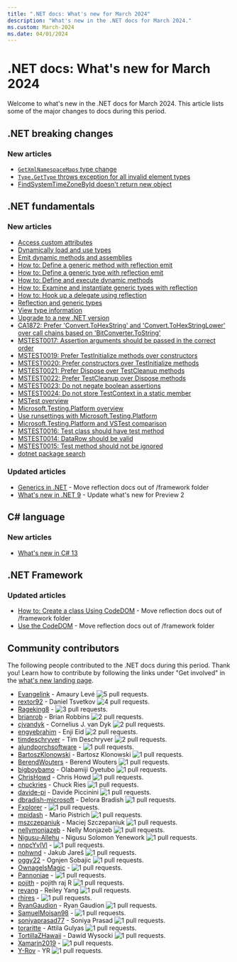```yaml
---
title: ".NET docs: What's new for March 2024"
description: "What's new in the .NET docs for March 2024."
ms.custom: March-2024
ms.date: 04/01/2024
---
```


# .NET docs: What's new for March 2024

Welcome to what's new in the .NET docs for March 2024. This article lists some of the major changes to docs during this period.

## .NET breaking changes

### New articles

- [`GetXmlNamespaceMaps` type change](../core/compatibility/wpf/9.0/xml-namespace-maps.md)
- [`Type.GetType` throws exception for all invalid element types](../core/compatibility/core-libraries/8.0/type-gettype.md)
- [FindSystemTimeZoneById doesn't return new object](../core/compatibility/core-libraries/8.0/timezoneinfo-object.md)

## .NET fundamentals

### New articles

- [Access custom attributes](../fundamentals/reflection/accessing-custom-attributes.md)
- [Dynamically load and use types](../fundamentals/reflection/dynamically-loading-and-using-types.md)
- [Emit dynamic methods and assemblies](../fundamentals/reflection/emitting-dynamic-methods-and-assemblies.md)
- [How to: Define a generic method with reflection emit](../fundamentals/reflection/how-to-define-a-generic-method-with-reflection-emit.md)
- [How to: Define a generic type with reflection emit](../fundamentals/reflection/how-to-define-a-generic-type-with-reflection-emit.md)
- [How to: Define and execute dynamic methods](../fundamentals/reflection/how-to-define-and-execute-dynamic-methods.md)
- [How to: Examine and instantiate generic types with reflection](../fundamentals/reflection/how-to-examine-and-instantiate-generic-types-with-reflection.md)
- [How to: Hook up a delegate using reflection](../fundamentals/reflection/how-to-hook-up-a-delegate-using-reflection.md)
- [Reflection and generic types](../fundamentals/reflection/reflection-and-generic-types.md)
- [View type information](../fundamentals/reflection/viewing-type-information.md)
- [Upgrade to a new .NET version](../core/install/upgrade.md)
- [CA1872: Prefer 'Convert.ToHexString' and 'Convert.ToHexStringLower' over call chains based on 'BitConverter.ToString'](../fundamentals/code-analysis/quality-rules/ca1872.md)
- [MSTEST0017: Assertion arguments should be passed in the correct order](../core/testing/mstest-analyzers/mstest0017.md)
- [MSTEST0019: Prefer TestInitialize methods over constructors](../core/testing/mstest-analyzers/mstest0019.md)
- [MSTEST0020: Prefer constructors over TestInitialize methods](../core/testing/mstest-analyzers/mstest0020.md)
- [MSTEST0021: Prefer Dispose over TestCleanup methods](../core/testing/mstest-analyzers/mstest0021.md)
- [MSTEST0022: Prefer TestCleanup over Dispose methods](../core/testing/mstest-analyzers/mstest0022.md)
- [MSTEST0023: Do not negate boolean assertions](../core/testing/mstest-analyzers/mstest0023.md)
- [MSTEST0024: Do not store TestContext in a static member](../core/testing/mstest-analyzers/mstest0024.md)
- [MSTest overview](../core/testing/unit-testing-mstest-intro.md)
- [Microsoft.Testing.Platform overview](../core/testing/unit-testing-platform-intro.md)
- [Use runsettings with Microsoft.Testing.Platform](../core/testing/unit-testing-platform-runsettings.md)
- [Microsoft.Testing.Platform and VSTest comparison](../core/testing/unit-testing-platform-vs-vstest.md)
- [MSTEST0016: Test class should have test method](../core/testing/mstest-analyzers/mstest0016.md)
- [MSTEST0014: DataRow should be valid](../core/testing/mstest-analyzers/mstest0014.md)
- [MSTEST0015: Test method should not be ignored](../core/testing/mstest-analyzers/mstest0015.md)
- [dotnet package search](../core/tools/dotnet-package-search.md)

### Updated articles

- [Generics in .NET](../standard/generics/index.md) - Move reflection docs out of /framework folder
- [What's new in .NET 9](../core/whats-new/dotnet-9/overview.md) - Update what's new for Preview 2

## C# language

### New articles

- [What's new in C# 13](../csharp/whats-new/csharp-13.md)

## .NET Framework

### Updated articles

- [How to: Create a class Using CodeDOM](../framework/reflection-and-codedom/how-to-create-a-class-using-codedom.md) - Move reflection docs out of /framework folder
- [Use the CodeDOM](../framework/reflection-and-codedom/using-the-codedom.md) - Move reflection docs out of /framework folder

## Community contributors

The following people contributed to the .NET docs during this period. Thank you! Learn how to contribute by following the links under "Get involved" in the [what's new landing page](index.yml).

- [Evangelink](https://github.com/Evangelink) - Amaury Levé ![5 pull requests.](https://img.shields.io/badge/Merged%20Pull%20Requests-5-green)
- [rextor92](https://github.com/rextor92) - Daniel Tsvetkov ![4 pull requests.](https://img.shields.io/badge/Merged%20Pull%20Requests-4-green)
- [Rageking8](https://github.com/Rageking8) -  ![3 pull requests.](https://img.shields.io/badge/Merged%20Pull%20Requests-3-green)
- [brianrob](https://github.com/brianrob) - Brian Robbins ![2 pull requests.](https://img.shields.io/badge/Merged%20Pull%20Requests-2-green)
- [cjvandyk](https://github.com/cjvandyk) - Cornelius J. van Dyk ![2 pull requests.](https://img.shields.io/badge/Merged%20Pull%20Requests-2-green)
- [engyebrahim](https://github.com/engyebrahim) - Enji Eid ![2 pull requests.](https://img.shields.io/badge/Merged%20Pull%20Requests-2-green)
- [timdeschryver](https://github.com/timdeschryver) - Tim Deschryver ![2 pull requests.](https://img.shields.io/badge/Merged%20Pull%20Requests-2-green)
- [alundporchsoftware](https://github.com/alundporchsoftware) -  ![1 pull requests.](https://img.shields.io/badge/Merged%20Pull%20Requests-1-green)
- [BartoszKlonowski](https://github.com/BartoszKlonowski) - Bartosz Klonowski ![1 pull requests.](https://img.shields.io/badge/Merged%20Pull%20Requests-1-green)
- [BerendWouters](https://github.com/BerendWouters) - Berend Wouters ![1 pull requests.](https://img.shields.io/badge/Merged%20Pull%20Requests-1-green)
- [bigboybamo](https://github.com/bigboybamo) - Olabamiji Oyetubo ![1 pull requests.](https://img.shields.io/badge/Merged%20Pull%20Requests-1-green)
- [ChrisHowd](https://github.com/ChrisHowd) - Chris Howd ![1 pull requests.](https://img.shields.io/badge/Merged%20Pull%20Requests-1-green)
- [chuckries](https://github.com/chuckries) - Chuck Ries ![1 pull requests.](https://img.shields.io/badge/Merged%20Pull%20Requests-1-green)
- [davide-pi](https://github.com/davide-pi) - Davide Piccinini ![1 pull requests.](https://img.shields.io/badge/Merged%20Pull%20Requests-1-green)
- [dbradish-microsoft](https://github.com/dbradish-microsoft) - Delora Bradish ![1 pull requests.](https://img.shields.io/badge/Merged%20Pull%20Requests-1-green)
- [Fxplorer](https://github.com/Fxplorer) -  ![1 pull requests.](https://img.shields.io/badge/Merged%20Pull%20Requests-1-green)
- [mpidash](https://github.com/mpidash) - Mario Pistrich ![1 pull requests.](https://img.shields.io/badge/Merged%20Pull%20Requests-1-green)
- [mszczepaniuk](https://github.com/mszczepaniuk) - Maciej Szczepaniuk ![1 pull requests.](https://img.shields.io/badge/Merged%20Pull%20Requests-1-green)
- [nellymonjazeb](https://github.com/nellymonjazeb) - Nelly Monjazeb ![1 pull requests.](https://img.shields.io/badge/Merged%20Pull%20Requests-1-green)
- [Nigusu-Allehu](https://github.com/Nigusu-Allehu) - Nigusu Solomon Yenework ![1 pull requests.](https://img.shields.io/badge/Merged%20Pull%20Requests-1-green)
- [nnpcYvIVl](https://github.com/nnpcYvIVl) -  ![1 pull requests.](https://img.shields.io/badge/Merged%20Pull%20Requests-1-green)
- [nohwnd](https://github.com/nohwnd) - Jakub Jareš ![1 pull requests.](https://img.shields.io/badge/Merged%20Pull%20Requests-1-green)
- [oggy22](https://github.com/oggy22) - Ognjen Sobajic ![1 pull requests.](https://img.shields.io/badge/Merged%20Pull%20Requests-1-green)
- [OwnageIsMagic](https://github.com/OwnageIsMagic) -  ![1 pull requests.](https://img.shields.io/badge/Merged%20Pull%20Requests-1-green)
- [Pannoniae](https://github.com/Pannoniae) -  ![1 pull requests.](https://img.shields.io/badge/Merged%20Pull%20Requests-1-green)
- [pojith](https://github.com/pojith) - pojith raj R ![1 pull requests.](https://img.shields.io/badge/Merged%20Pull%20Requests-1-green)
- [reyang](https://github.com/reyang) - Reiley Yang ![1 pull requests.](https://img.shields.io/badge/Merged%20Pull%20Requests-1-green)
- [rhires](https://github.com/rhires) -  ![1 pull requests.](https://img.shields.io/badge/Merged%20Pull%20Requests-1-green)
- [RyanGaudion](https://github.com/RyanGaudion) - Ryan Gaudion ![1 pull requests.](https://img.shields.io/badge/Merged%20Pull%20Requests-1-green)
- [SamuelMoisan98](https://github.com/SamuelMoisan98) -  ![1 pull requests.](https://img.shields.io/badge/Merged%20Pull%20Requests-1-green)
- [soniyaprasad77](https://github.com/soniyaprasad77) - Soniya Prasad ![1 pull requests.](https://img.shields.io/badge/Merged%20Pull%20Requests-1-green)
- [toraritte](https://github.com/toraritte) - Attila Gulyas ![1 pull requests.](https://img.shields.io/badge/Merged%20Pull%20Requests-1-green)
- [TortillaZHawaii](https://github.com/TortillaZHawaii) - Dawid Wysocki ![1 pull requests.](https://img.shields.io/badge/Merged%20Pull%20Requests-1-green)
- [Xamarin2019](https://github.com/Xamarin2019) -  ![1 pull requests.](https://img.shields.io/badge/Merged%20Pull%20Requests-1-green)
- [Y-Rov](https://github.com/Y-Rov) - YR ![1 pull requests.](https://img.shields.io/badge/Merged%20Pull%20Requests-1-green)
